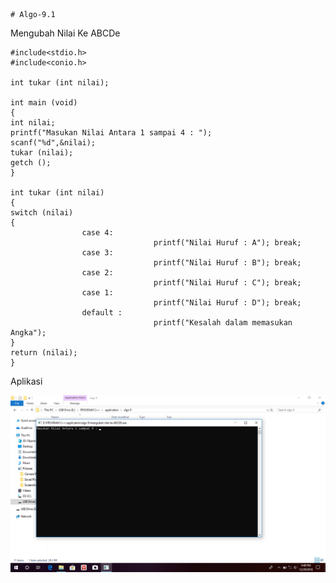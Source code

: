     # Algo-9.1
Mengubah Nilai Ke ABCDe

    #include<stdio.h>
    #include<conio.h>

    int tukar (int nilai);

    int main (void)
    {
    int nilai;
    printf("Masukan Nilai Antara 1 sampai 4 : ");
    scanf("%d",&nilai);
    tukar (nilai);
    getch ();
    }

    int tukar (int nilai)
    {
    switch (nilai)
    {
                    case 4:
                                    printf("Nilai Huruf : A"); break;
                    case 3:
                                    printf("Nilai Huruf : B"); break;
                    case 2:
                                    printf("Nilai Huruf : C"); break;
                    case 1:
                                    printf("Nilai Huruf : D"); break;
                    default :
                                    printf("Kesalah dalam memasukan Angka");
    }
    return (nilai);
    }

Aplikasi

![img](https://github.com/muhammadyusufalfaqih/Algo-9.1/blob/master/mengubah%20nilai%20ABCDe.png)
